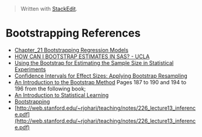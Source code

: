 


> Written with [StackEdit](https://stackedit.io/).

# Bootstrapping References

- [Chapter_21 Bootstrapping Regression Models](http://www.sagepub.com/sites/default/files/upm-binaries/21122_Chapter_21.pdf)
- [HOW CAN I BOOTSTRAP ESTIMATES IN SAS? - UCLA](https://stats.idre.ucla.edu/sas/faq/how-can-i-bootstrap-estimates-in-sas/)
- [Using the Bootstrap for Estimating the Sample Size in Statistical Experiments](https://pdfs.semanticscholar.org/c39b/24fe237486bce3cc7a3124efc864051b39a6.pdf)
- [Confidence Intervals for Effect Sizes: Applying Bootstrap Resampling](https://pareonline.net/getvn.asp?v=21&n=5)
- [An Introduction to the Bootstrap Method](https://towardsdatascience.com/an-introduction-to-the-bootstrap-method-58bcb51b4d60)
Pages 187 to 190 and 194 to 196 from the following book;
- [An Introduction to Statistical Learning](http://faculty.marshall.usc.edu/gareth-james/ISL/)
- [Bootstrapping](http://homepage.stat.uiowa.edu/~rdecook/stat3200/notes/bootstrap_4pp.pdf)
- [http://web.stanford.edu/~rjohari/teaching/notes/226_lecture13_inference.pdf](http://web.stanford.edu/~rjohari/teaching/notes/226_lecture13_inference.pdf)
<!--stackedit_data:
eyJoaXN0b3J5IjpbNjk2MzExNDYwLDEyNDEwODc1OTcsLTE3ND
YwNDIzMjNdfQ==
-->